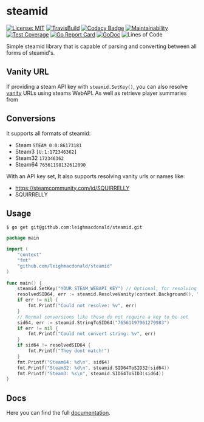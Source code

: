 # steamid
[![License: MIT](https://img.shields.io/badge/License-MIT-yellow.svg)](https://opensource.org/licenses/MIT) 
[![TravisBuild](https://api.travis-ci.com/leighmacdonald/steamid.svg?branch=master)](https://api.travis-ci.com/leighmacdonald/steamid.svg?branch=master)
[![Codacy Badge](https://app.codacy.com/project/badge/Grade/ab0e6cc629b8434ba5dc0803be18bbb4)](https://www.codacy.com/manual/leighmacdonald/steamid?utm_source=github.com&amp;utm_medium=referral&amp;utm_content=leighmacdonald/steamid&amp;utm_campaign=Badge_Grade)
[![Maintainability](https://api.codeclimate.com/v1/badges/3cc77c69032c4e0a917d/maintainability)](https://codeclimate.com/github/leighmacdonald/steamid/maintainability)
[![Test Coverage](https://api.codeclimate.com/v1/badges/3cc77c69032c4e0a917d/test_coverage)](https://codeclimate.com/github/leighmacdonald/steamid/test_coverage)
[![Go Report Card](https://goreportcard.com/badge/github.com/leighmacdonald/steamid)](https://goreportcard.com/report/github.com/leighmacdonald/steamid)
[![GoDoc](https://godoc.org/github.com/leighmacdonald/steamid?status.svg)](https://pkg.go.dev/github.com/leighmacdonald/steamid)
![Lines of Code](https://tokei.rs/b1/github/leighmacdonald/steamid)

Simple steamid library that is capable of parsing and converting between all forms of 
steamid's. 

## Vanity URL

If providing a steam API key with `steamid.SetKey()`, you
can also resolve [vanity](https://partner.steamgames.com/doc/webapi/ISteamUser#ResolveVanityURL) URLs
using steams WebAPI. As well as retrieve player summaries from


## Conversions

It supports all formats of steamid:

- Steam   `STEAM_0:0:86173181`
- Steam3  `[U:1:172346362]`
- Steam32 `172346362`
- Steam64 `76561198132612090`
    
With an API key set, It also supports resolving vanity urls or names like: 

- https://steamcommunity.com/id/SQUIRRELLY
- SQUIRRELLY

## Usage

    $ go get git@github.com:leighmacdonald/steamid.git
    
```go
package main

import (
    "context"
    "fmt"
    "github.com/leighmacdonald/steamid"
)
    
func main() {
    steamid.SetKey("YOUR_STEAM_WEBAPI_KEY") // Optional, for resolving vanity names support
    resolvedSID64, err := steamid.ResolveVanity(context.Background(), "https://steamcommunity.com/id/SQUIRRELLY")
    if err != nil {
        fmt.Printf("Could not resolve: %v", err)
    }
    // Normal conversions like these do not require a key to be set
    sid64, err := steamid.StringToSID64("76561197961279983")
    if err != nil {
        fmt.Printf("Could not convert string: %v", err)
    }
    if sid64 != resolvedSID64 {
        fmt.Printf("They dont match!")
    }
    fmt.Printf("Steam64: %d\n", sid64)
    fmt.Printf("Steam32: %d\n", steamid.SID64ToSID32(sid64))
    fmt.Printf("Steam3: %s\n", steamid.SID64ToSID3(sid64))
}

```

## Docs

Here you can find the full [documentation](https://pkg.go.dev/github.com/leighmacdonald/steamid).
